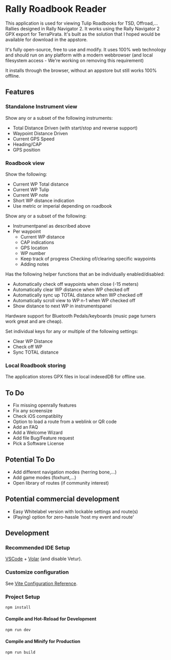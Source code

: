 # Rally Roadbook Reader

This application is used for viewing Tulip Roadbooks for TSD, Offroad,... Rallies designed in Rally Navigator 2. It works using the Rally Navigator 2 GPX export for TerraPirata. It's built as the solution that I hoped would be available for download in the appstore.

It's fully open-source, free to use and modify. 
It uses 100% web technology and should run on any platform with a modern webbrowser (and local filesystem access - We're working on removing this requirement)

It installs through the browser, without an appstore but still works 100% offline.

## Features

### Standalone Instrument view

Show any or a subset of the following instruments:

- Total Distance Driven (with start/stop and reverse support)
- Waypoint Distance Driven
- Current GPS Speed
- Heading/CAP 
- GPS position

### Roadbook view

Show the following:

- Current WP Total distance
- Current WP Tulip
- Current WP note
- Short WP distance indication
- Use metric or imperial depending on roadbook

Show any or a subset of the following:

- Instrumentpanel as described above
- Per waypoint
  - Current WP distance
  - CAP indications
  - GPS location
  - WP number
  - Keep track of progress Checking of/clearing specific waypoints
  - Adding notes

Has the following helper functions that an be individually enabled/disabled:

- Automatically check off waypoints when close (-15 meters)
- Automatically clear WP distance when WP checked off
- Automatically sync up TOTAL distance when WP checked off
- Automatically scroll view to WP n-1 when WP checked off
- Show distance to next WP in instrumentspanel

Hardware support for Bluetooth Pedals/keyboards (music page turners work great and are cheap).

Set individual keys for any or multiple of the following settings:

- Clear WP Distance
- Check off WP
- Sync TOTAL distance

### Local Roadbook storing

The application stores GPX files in local indexedDB for offline use.

## To Do

- Fix missing openrally features
- Fix any screensize
- Check iOS compatiblity
- Option to load a route from a weblink or QR code
- Add an FAQ
- Add a Welcome Wizard
- Add file Bug/Feature request
- Pick a Software License

## Potential To Do

- Add different navigation modes (herring bone,...)
- Add game modes (foxhunt,...)
- Open library of routes (if community interest)

## Potential commercial development 
- Easy Whitelabel version with lockable settings and route(s)
- (Paying) option for zero-hassle 'host my event and route'

## Development

### Recommended IDE Setup

[VSCode](https://code.visualstudio.com/) + [Volar](https://marketplace.visualstudio.com/items?itemName=Vue.volar) (and disable Vetur).

### Customize configuration

See [Vite Configuration Reference](https://vitejs.dev/config/).

### Project Setup

```sh
npm install
```

#### Compile and Hot-Reload for Development

```sh
npm run dev
```

#### Compile and Minify for Production

```sh
npm run build
```
